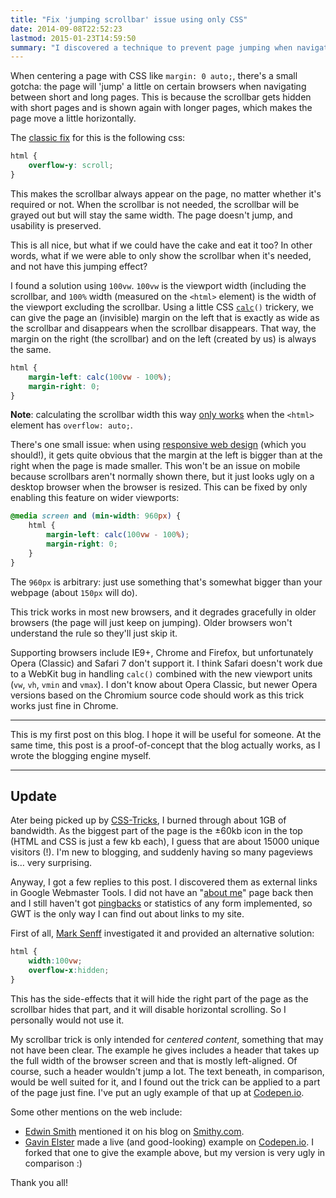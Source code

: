 ```yaml
---
title: "Fix 'jumping scrollbar' issue using only CSS"
date: 2014-09-08T22:52:23
lastmod: 2015-01-23T14:59:50
summary: "I discovered a technique to prevent page jumping when navigating between short and long pages without showing the scroll bar all the time."
---
```

When centering a page with CSS like `margin: 0 auto;`, there's a small gotcha: the page will 'jump' a little on certain browsers when navigating between short and long pages. This is because the scrollbar gets hidden with short pages and is shown again with longer pages, which makes the page move a little horizontally.

The [classic fix](http://css-tricks.com/eliminate-jumps-in-horizontal-centering-by-forcing-a-scroll-bar/) for this is the following css:

``` css
html {
	overflow-y: scroll;
}
```

This makes the scrollbar always appear on the page, no matter whether it's required or not. When the scrollbar is not needed, the scrollbar will be grayed out but will stay the same width. The page doesn't jump, and usability is preserved.

This is all nice, but what if we could have the cake and eat it too? In other words, what if we were able to only show the scrollbar when it's needed, and not have this jumping effect?

I found a solution using `100vw`. `100vw` is the viewport width (including the scrollbar, and `100%` width (measured on the `<html>` element) is the width of the viewport excluding the scrollbar. Using a little CSS <code>[calc](https://developer.mozilla.org/en-US/docs/Web/CSS/calc)()</code> trickery, we can give the page an (invisible) margin on the left that is exactly as wide as the scrollbar and disappears when the scrollbar disappears. That way, the margin on the right (the scrollbar) and on the left (created by us) is always the same.

```css
html {
	margin-left: calc(100vw - 100%);
	margin-right: 0;
}
```

**Note**: calculating the scrollbar width this way [only works](http://lists.w3.org/Archives/Public/www-style/2013Jan/0616.html) when the `<html>` element has `overflow: auto;`.

There's one small issue: when using [responsive web design](http://en.wikipedia.org/wiki/Responsive_web_design) (which you should!), it gets quite obvious that the margin at the left is bigger than at the right when the page is made smaller. This won't be an issue on mobile because scrollbars aren't normally shown there, but it just looks ugly on a desktop browser when the browser is resized. This can be fixed by only enabling this feature on wider viewports:

```css
@media screen and (min-width: 960px) {
	html {
		margin-left: calc(100vw - 100%);
		margin-right: 0;
	}
}
```

The `960px` is arbitrary: just use something that's somewhat bigger than your webpage (about `150px` will do).

This trick works in most new browsers, and it degrades gracefully in older browsers (the page will just keep on jumping). Older browsers won't understand the rule so they'll just skip it.

Supporting browsers include IE9+, Chrome and Firefox, but unfortunately Opera (Classic) and Safari 7 don't support it. I think Safari doesn't work due to a WebKit bug in handling `calc()` combined with the new viewport units (`vw`, `vh`, `vmin` and `vmax`). I don't know about Opera Classic, but newer Opera versions based on the Chromium source code should work as this trick works just fine in Chrome.

---

This is my first post on this blog. I hope it will be useful for someone. At the same time, this post is a proof-of-concept that the blog actually works, as I wrote the blogging engine myself.

---

## Update

Ater being picked up by [CSS-Tricks](http://css-tricks.com/), I burned through about 1GB of bandwidth. As the biggest part of the page is the ±60kb icon in the top (HTML and CSS is just a few kb each), I guess that are about 15000 unique visitors (!). I'm new to blogging, and suddenly having so many pageviews is… very surprising.

Anyway, I got a few replies to this post. I discovered them as external links in Google Webmaster Tools. I did not have an "[about me](/about)" page back then and I still haven't got [pingbacks](http://en.wikipedia.org/wiki/Pingback) or statistics of any form implemented, so GWT is the only way I can find out about links to my site.

First of all, 
[Mark Senff](http://www.marksenff.com/front-end/even-more-elegant-fix-jumping-scrollbar-issue/) investigated it and provided an alternative solution:

```css
html {
    width:100vw;
    overflow-x:hidden;
}
```

This has the side-effects that it will hide the right part of the page as the scrollbar hides that part, and it will disable horizontal scrolling. So I personally would not use it.

My scrollbar trick is only intended for *centered content*, something that may not have been clear. The example he gives includes a header that takes up the full width of the browser screen and that is mostly left-aligned. Of course, such a header wouldn't jump a lot. The text beneath, in comparison, would be well suited for it, and I found out the trick can be applied to a part of the page just fine. I've put an ugly example of that up at [Codepen.io](http://codepen.io/anon/pen/NPgbKP).

Some other mentions on the web include:

  * [Edwin Smith](http://smithy.co/who-we-are/) mentioned it on his blog on [Smithy.com](http://smithy.co/2014/12/fix-jumping-scrollbar-when-switching-pages/).
  * [Gavin Elster](http://codepen.io/elstgav/) made a live (and good-looking) example on [Codepen.io](http://codepen.io/elstgav/details/myEJNv). I forked that one to give the example above, but my version is very ugly in comparison :)

Thank you all!
